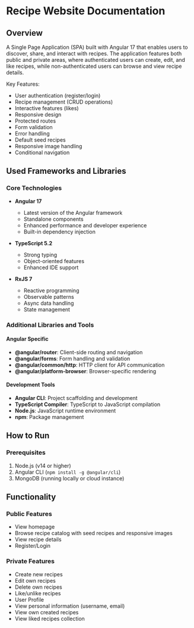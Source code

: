 # Recipe Website Documentation

## Overview
A Single Page Application (SPA) built with Angular 17 that enables users to discover, share, and interact with recipes. The application features both public and private areas, where authenticated users can create, edit, and like recipes, while non-authenticated users can browse and view recipe details.

Key Features:
- User authentication (register/login)
- Recipe management (CRUD operations)
- Interactive features (likes)
- Responsive design
- Protected routes
- Form validation
- Error handling
- Default seed recipes
- Responsive image handling
- Conditional navigation

## Used Frameworks and Libraries

### Core Technologies
- **Angular 17**
  - Latest version of the Angular framework
  - Standalone components
  - Enhanced performance and developer experience
  - Built-in dependency injection

- **TypeScript 5.2**
  - Strong typing
  - Object-oriented features
  - Enhanced IDE support
 
- **RxJS 7**
  - Reactive programming
  - Observable patterns
  - Async data handling
  - State management

### Additional Libraries and Tools

#### Angular Specific
- **@angular/router**: Client-side routing and navigation
- **@angular/forms**: Form handling and validation
- **@angular/common/http**: HTTP client for API communication
- **@angular/platform-browser**: Browser-specific rendering

#### Development Tools
- **Angular CLI**: Project scaffolding and development
- **TypeScript Compiler**: TypeScript to JavaScript compilation
- **Node.js**: JavaScript runtime environment
- **npm**: Package management


## How to Run

### Prerequisites
1. Node.js (v14 or higher)
2. Angular CLI (`npm install -g @angular/cli`)
3. MongoDB (running locally or cloud instance)

## Functionality

### Public Features
- View homepage
- Browse recipe catalog with seed recipes and responsive images
- View recipe details
- Register/Login

### Private Features
- Create new recipes
- Edit own recipes
- Delete own recipes
- Like/unlike recipes
- User Profile 
 - View personal information (username, email)
 - View own created recipes
 - View liked recipes collection

